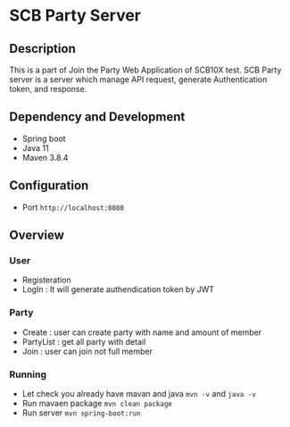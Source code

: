# SCB Party Server
## Description 
This is a part of Join the Party Web Application of SCB10X test. SCB Party server is a server which manage API request, 
generate Authentication token, and response.
## Dependency and Development
- Spring boot
- Java 11
- Maven 3.8.4
## Configuration
- Port `http://localhost:8080`
## Overview
### User
- Registeration
- LogIn : It will generate authendication token by JWT
### Party
- Create : user can create party with name and amount of member
- PartyList : get all party with detail 
- Join : user can join not full member
### Running
- Let check you already have mavan and java
`mvn -v` and `java -v`
- Run mavaen package
`mvn clean package`
- Run server
`mvn spring-boot:run`
